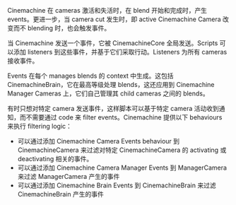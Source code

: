 Cinemachine 在 cameras 激活和失活时，在 blend 开始和完成时，产生 events。更进一步，当 camera cut 发生时，即 active Cinemachine Camera 改变而不 blending 时，也会触发事件。

当 Cinemachine 发送一个事件，它被 CinemachineCore 全局发送。Scripts 可以添加 listeners 到这些事件，并基于它们采取行动。Listeners 为所有 cameras 接收事件。

Events 在每个 manages blends 的 context 中生成。这包括 CinemachineBrain，它在最高等级处理 blends，这还应用到 Cinemachine Manager Cameras 上，它们自己管理其 child cameras 之间的 blends。

有时只想对特定 camera 发送事件，这样脚本可以基于特定 camera 活动收到通知，而不需要通过 code 来 filter events。Cinemachine 提供以下 behaviours 来执行 filtering logic：

- 可以通过添加 Cinemachine Camera Events behaviour 到 CinemachineCamera 来过滤对特定 CinemachineCamera 的 activating 或 deactivating 相关的事件。
- 可以通过添加 Cinemachine Camera Manager Events 到 ManagerCamera 来过滤 ManagerCamera 产生的事件
- 可以通过添加 Cinemachine Brain Events 到 CinemachineBrain 来过滤 CinemachineBrain 产生的事件